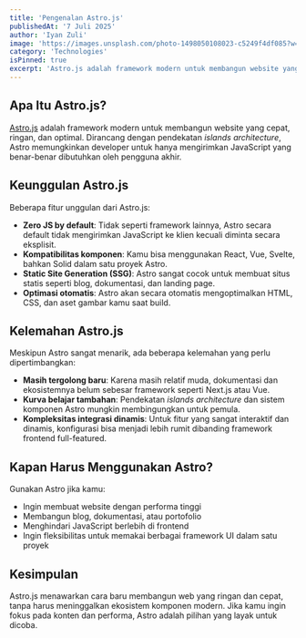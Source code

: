 ```yaml
---
title: 'Pengenalan Astro.js'
publishedAt: '7 Juli 2025'
author: 'Iyan Zuli'
image: 'https://images.unsplash.com/photo-1498050108023-c5249f4df085?w=600&auto=format&fit=crop&q=60&ixlib=rb-4.1.0&ixid=M3wxMjA3fDB8MHxzZWFyY2h8N3x8Y29tcHV0ZXJ8ZW58MHx8MHx8fDA%3D'
category: 'Technologies'
isPinned: true
excerpt: 'Astro.js adalah framework modern untuk membangun website yang cepat dan ringan dengan pendekatan komponen tanpa JavaScript berlebih di sisi klien.'
---
```


## Apa Itu Astro.js?

[Astro.js](https://astro.build) adalah framework modern untuk membangun website yang cepat, ringan, dan optimal. Dirancang dengan pendekatan _islands architecture_, Astro memungkinkan developer untuk hanya mengirimkan JavaScript yang benar-benar dibutuhkan oleh pengguna akhir.

## Keunggulan Astro.js

Beberapa fitur unggulan dari Astro.js:

- **Zero JS by default**: Tidak seperti framework lainnya, Astro secara default tidak mengirimkan JavaScript ke klien kecuali diminta secara eksplisit.
- **Kompatibilitas komponen**: Kamu bisa menggunakan React, Vue, Svelte, bahkan Solid dalam satu proyek Astro.
- **Static Site Generation (SSG)**: Astro sangat cocok untuk membuat situs statis seperti blog, dokumentasi, dan landing page.
- **Optimasi otomatis**: Astro akan secara otomatis mengoptimalkan HTML, CSS, dan aset gambar kamu saat build.

## Kelemahan Astro.js

Meskipun Astro sangat menarik, ada beberapa kelemahan yang perlu dipertimbangkan:

- **Masih tergolong baru**: Karena masih relatif muda, dokumentasi dan ekosistemnya belum sebesar framework seperti Next.js atau Vue.
- **Kurva belajar tambahan**: Pendekatan _islands architecture_ dan sistem komponen Astro mungkin membingungkan untuk pemula.
- **Kompleksitas integrasi dinamis**: Untuk fitur yang sangat interaktif dan dinamis, konfigurasi bisa menjadi lebih rumit dibanding framework frontend full-featured.

## Kapan Harus Menggunakan Astro?

Gunakan Astro jika kamu:

- Ingin membuat website dengan performa tinggi
- Membangun blog, dokumentasi, atau portofolio
- Menghindari JavaScript berlebih di frontend
- Ingin fleksibilitas untuk memakai berbagai framework UI dalam satu proyek

## Kesimpulan

Astro.js menawarkan cara baru membangun web yang ringan dan cepat, tanpa harus meninggalkan ekosistem komponen modern. Jika kamu ingin fokus pada konten dan performa, Astro adalah pilihan yang layak untuk dicoba.
